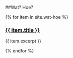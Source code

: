 ---
---
##Wat? Hoe?


<div class="content-block">
{% for item in site.wat-hoe %}
  <h3><a href="{{ item.url }}">{{ item.title }}</a></h3>
  <p>{{ item.excerpt }}</p>
{% endfor %}
</div>